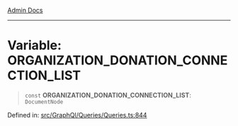 [Admin Docs](/)

***

# Variable: ORGANIZATION\_DONATION\_CONNECTION\_LIST

> `const` **ORGANIZATION\_DONATION\_CONNECTION\_LIST**: `DocumentNode`


Defined in: [src/GraphQl/Queries/Queries.ts:844](https://github.com/PalisadoesFoundation/talawa-admin/blob/main/src/GraphQl/Queries/Queries.ts#L844)


